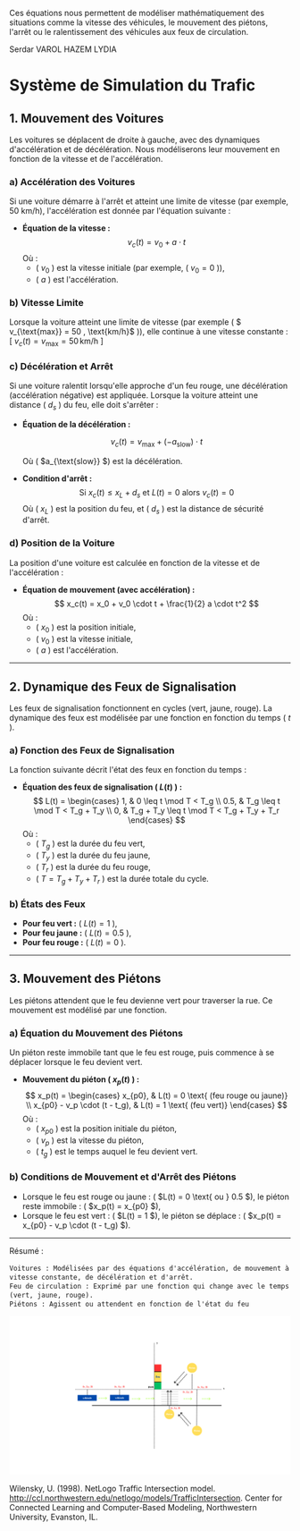 

Ces équations nous permettent de modéliser mathématiquement des situations comme la vitesse des véhicules, le mouvement des piétons, l'arrêt ou le ralentissement des véhicules aux feux de circulation.

Serdar VAROL
HAZEM
LYDIA

# Système de Simulation du Trafic

## 1. Mouvement des Voitures

Les voitures se déplacent de droite à gauche, avec des dynamiques d'accélération et de décélération. Nous modéliserons leur mouvement en fonction de la vitesse et de l'accélération.

### a) **Accélération des Voitures**
Si une voiture démarre à l'arrêt et atteint une limite de vitesse (par exemple, 50 km/h), l'accélération est donnée par l'équation suivante :

- **Équation de la vitesse :**
  $$
  v_c(t) = v_0 + a \cdot t
  $$
  Où :
   - \( $v_0$ \)  est la vitesse initiale (par exemple, \( $v_0 = 0$ \)),
   - \( $a$ \) est l'accélération.

### b) **Vitesse Limite**
Lorsque la voiture atteint une limite de vitesse (par exemple \( $ v_{\text{max}} = 50 \, \text{km/h}$ \)), elle continue à une vitesse constante :
\[
$v_c(t) = v_{\text{max}} = 50 \, \text{km/h}$
\]

### c) **Décélération et Arrêt**
Si une voiture ralentit lorsqu'elle approche d'un feu rouge, une décélération (accélération négative) est appliquée. Lorsque la voiture atteint une distance \( $d_s$ \) du feu, elle doit s'arrêter :

- **Équation de la décélération :**

  $$v_c(t) = v_{\text{max}} + (-a_{\text{slow}}) \cdot t$$

  Où \( $a_{\text{slow}} $\) est la décélération.

- **Condition d'arrêt :**
  $$
  \text{Si } x_c(t) \leq x_L + d_s \text{ et } L(t) = 0 \text{ alors } v_c(t) = 0
  $$
  Où \( $x_L$ \) est la position du feu, et \( $d_s$ \) est la distance de sécurité d'arrêt.

### d) **Position de la Voiture**
La position d'une voiture est calculée en fonction de la vitesse et de l'accélération :

- **Équation de mouvement (avec accélération) :**
  $$
  x_c(t) = x_0 + v_0 \cdot t + \frac{1}{2} a \cdot t^2
  $$
  Où :
   - \( $x_0$ \) est la position initiale,
   - \( $v_0$ \) est la vitesse initiale,
   - \( $a$ \) est l'accélération.

---

## 2. Dynamique des Feux de Signalisation

Les feux de signalisation fonctionnent en cycles (vert, jaune, rouge). La dynamique des feux est modélisée par une fonction en fonction du temps \( $t$ \).

### a) **Fonction des Feux de Signalisation**
La fonction suivante décrit l'état des feux en fonction du temps :

- **Équation des feux de signalisation \( $L(t)$ \) :**
  $$
  L(t) =
  \begin{cases}
  1, & 0 \leq t \mod T < T_g \\
  0.5, & T_g \leq t \mod T < T_g + T_y \\
  0, & T_g + T_y \leq t \mod T < T_g + T_y + T_r
  \end{cases}
  $$
  Où :
   - \( $T_g$ \) est la durée du feu vert,
   - \( $T_y$ \) est la durée du feu jaune,
   - \( $T_r$ \) est la durée du feu rouge,
   - \( $T = T_g + T_y + T_r$ \) est la durée totale du cycle.

### b) **États des Feux**
- **Pour feu vert :** \( $L(t) = 1$ \),
- **Pour feu jaune :** \( $L(t) = 0.5$ \),
- **Pour feu rouge :** \( $L(t) = 0$ \).

---

## 3. Mouvement des Piétons

Les piétons attendent que le feu devienne vert pour traverser la rue. Ce mouvement est modélisé par une fonction.

### a) **Équation du Mouvement des Piétons**
Un piéton reste immobile tant que le feu est rouge, puis commence à se déplacer lorsque le feu devient vert.

- **Mouvement du piéton \( $x_p(t)$ \) :**
  $$
  x_p(t) =
  \begin{cases}
  x_{p0}, & L(t) = 0 \text{ (feu rouge ou jaune)} \\
  x_{p0} - v_p \cdot (t - t_g), & L(t) = 1 \text{ (feu vert)}
  \end{cases}
  $$
  Où :
   - \( $x_{p0}$ \) est la position initiale du piéton,
   - \( $v_p$ \) est la vitesse du piéton,
   - \( $t_g$ \) est le temps auquel le feu devient vert.

### b) **Conditions de Mouvement et d'Arrêt des Piétons**
- Lorsque le feu est rouge ou jaune : \( $L(t) = 0 \text{ ou } 0.5 $\), le piéton reste immobile : \( $x_p(t) = x_{p0} $\),
- Lorsque le feu est vert : \( $L(t) = 1 $\), le piéton se déplace : \( $x_p(t) = x_{p0} - v_p \cdot (t - t_g) $\).

---


Résumé :

    Voitures : Modélisées par des équations d'accélération, de mouvement à vitesse constante, de décélération et d'arrêt.
    Feu de circulation : Exprimé par une fonction qui change avec le temps (vert, jaune, rouge).
    Piétons : Agissent ou attendent en fonction de l'état du feu




![Alt text](veic.png)


Wilensky, U. (1998). NetLogo Traffic Intersection model. http://ccl.northwestern.edu/netlogo/models/TrafficIntersection. Center for Connected Learning and Computer-Based Modeling, Northwestern University, Evanston, IL.